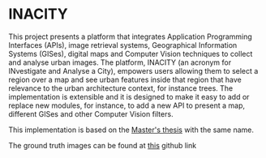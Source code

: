 # INACITY

This project presents a platform that integrates Application
Programming Interfaces (APIs), image retrieval systems, Geographical Information Systems (GISes), digital maps and Computer Vision techniques to collect and analyse urban images. The platform, INACITY (an acronym for INvestigate and Analyse a City), empowers users allowing them to select a region over a map and see urban features inside that region that have relevance to the urban architecture context, for instance trees. The implementation is extensible and it is designed to make it easy to add or replace new modules, for instance, to add a new API to present a map, different GISes and other Computer Vision filters.

This implementation is based on the [Master's thesis](http://www.teses.usp.br/teses/disponiveis/45/45134/tde-04052018-170132/en.php) with the same name.

The ground truth images can be found at [this](https://github.com/arturandre/INACITY_groundtruth) github link
